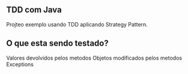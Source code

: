 ## TDD com Java
Projteo exemplo usando TDD aplicando Strategy Pattern.

## O que esta sendo testado?
Valores devolvidos pelos metodos
Objetos modificados pelos metodos
Exceptions
